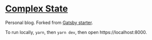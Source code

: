 # [Complex State](nick-dambrosio.com/)

Personal blog. Forked from [Gatsby starter](https://github.com/gatsbyjs/gatsby-starter-blog).

To run locally, `yarn`, then `yarn dev`, then open https://localhost:8000.
